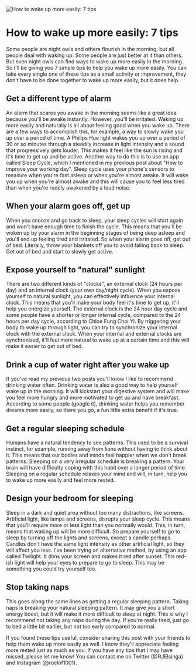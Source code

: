 ![How to wake up more easily: 7 tips](/images/articles/rooster.jpeg)

# How to wake up more easily: 7 tips

Some people are night owls and others flourish in the morning, but all people deal with waking up. 
Some people are just better at it than others. But even night owls can find ways to wake up more 
easily in the morning. So I'll be giving you 7 simple tips to help you wake up more easily. 
You can take every single one of these tips as a small activity or improvement, 
they don't have to be done together to wake up more easily, but it does help.

## Get a different type of alarm
An alarm that scares you awake in the morning seems like a great idea because you'll be awake 
instantly. However, you'll be irritated. Waking up more easily and naturally is all about 
feeling good when you wake up. There are a few ways to accomplish this, for example, 
a way to slowly wake you up over a period of time. A Philips Hue light wakes you up over 
a period of 30 or so minutes through a steadily increase in light intensity and a sound 
that progressively gets louder. This makes it feel like the sun is rising and it's time 
to get up and be active. Another way to do this is to use an app called Sleep Cycle, 
which I mentioned in my previous post about "How to improve your working day". 
Sleep cycle uses your phone's sensors to measure when you're fast asleep or when you're 
almost awake. It will wake you up when you're almost awake and this will cause you to feel 
less tired than when you're rudely awakened by a loud noise.

## When your alarm goes off, get up
When you snooze and go back to sleep, your sleep cycles will start again and won't have enough 
time to finish the cycle. This means that you'll be woken up by your alarm in the beginning 
stages of being deep asleep and you'll end up feeling tired and irritated. So when your alarm 
goes off, get out of bed. Literally, throw your blankets off you to avoid falling back to sleep. 
Get out of bed and start to slowly get active.

## Expose yourself to "natural" sunlight
There are two different kinds of "clocks", an external clock (24 hours per day) and an 
internal clock (your own day/night cycle). When you expose yourself to natural sunlight, 
you can effectively influence your internal clock. This means that you'll make your body 
feel it's time to get up, it'll help you energize yourself. The external clock is the 24 
hour day cycle and some people have a shorter or longer internal cycle, compared to the 24 
hours per day cycle, according to Chloe Fung Choi Yi. By triggering your body to wake up 
through light, you can try to synchronize your internal clock with the external clock. 
When your internal and external clocks are synchronized, it'll feel more natural to wake 
up at a certain time and this will make it easier to get out of bed.

## Drink a cup of water right after you wake up
If you've read my previous two posts you'll know I like to recommend drinking water often. 
Drinking water is also a good way to help yourself wake up in the morning. 
It will kickstart your digestive system and will make you feel more hungry and more motivated 
to get up and have breakfast. According to some people (google it), drinking water helps 
you remember dreams more easily, so there you go, a fun little extra benefit if it's true.

## Get a regular sleeping schedule
Humans have a natural tendency to see patterns. This used to be a survival instinct, 
for example, running away from lions without having to think about it. This means that our 
bodies and minds feel happier when we don't break patterns. Sleeping on a very irregular 
schedule is breaking a pattern. Your brain will have difficulty coping with this habit 
over a longer period of time. Sleeping on a regular schedule relaxes your mind and will, 
in turn, help you to wake up more easily and feel more rested.

## Design your bedroom for sleeping
Sleep in a dark and quiet area without too many distractions, like screens. 
Artificial light, like lamps and screens, disrupts your sleep cycle. 
This means that you'll require more or less light than you normally would. 
This, in turn, means that waking up will be more difficult. So prepare yourself to go to 
sleep by turning off the lights and screens, except a candle perhaps. 
Candles don't have the same light intensity as other artificial light, 
so they will affect you less. I've been trying an alternative method, by using an app called 
Twilight. It dims your screen and makes it red after sunset. This red-ish light will 
help your eyes to prepare to go to sleep. This may be something you could try yourself too.

## Stop taking naps
This goes along the same lines as getting a regular sleeping pattern. 
Taking naps is breaking your natural sleeping pattern. It may give you a short energy boost, 
but it will make it more difficult to sleep at night. This is why I recommend not taking any 
naps during the day. If you're really tired, just go to bed a little bit earlier, 
but not too early compared to normal.

If you found these tips useful, consider sharing this post with your friends to help 
them wake up more easily as well. I know they'll appreciate feeling more rested 
just as much as you. If you have any tips that I may have missed, please let me know! 
You can contact me on Twitter (@RJElsinga) and Instagram (@roelof1001).